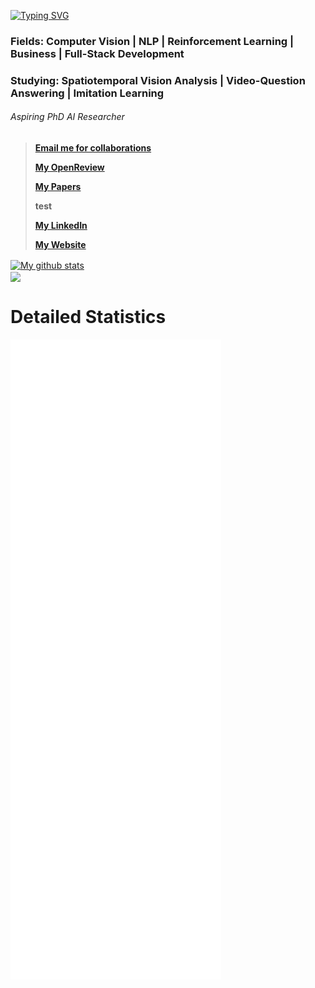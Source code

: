 [![Typing SVG](https://readme-typing-svg.herokuapp.com/?size=35&lines=Hello+There!;I%E2%80%99m+Elston.+)](https://git.io/typing-svg)
### Fields: Computer Vision | NLP | Reinforcement Learning | Business | Full-Stack Development
### Studying: Spatiotemporal Vision Analysis | Video-Question Answering | Imitation Learning
###### Aspiring PhD AI Researcher

> **[Email me for collaborations](mailto:elston1703@gmail.com)**
> 
> **[My OpenReview](https://openreview.net/profile?id=~Elston_Tan1)**
>
> **[My Papers](https://scholar.google.com/citations?user=G8leC1IAAAAJ&hl=en)**
> 
> **<p>test</p>[My LinkedIn](https://www.linkedin.com/in/elstuhn/)**
> 
> **[My Website](https://elston.netlify.app)**

<a href="https://github.com/Elstuhn/github-readme-stats">
  <img align="center" src="https://github-readme-stats.vercel.app/api?username=Elstuhn&show_icons=true&include_all_commits=true&theme=material-palenight&count_private=true&custom_title=Elston's%20Statistics&include_all_commits=true" alt="My github stats"/>
</a>
<br>
<a href="https://github.com/Elstuhn/github-readme-stats">
  <img align="center" src="https://github-readme-stats.vercel.app/api/top-langs/?username=Elstuhn&layout=compact&theme=material-palenight&count_private=true" />
</a>

# Detailed Statistics
![Metrics](https://github.com/Elstuhn/Elstuhn/blob/master/github-metrics.svg)
